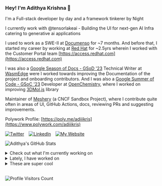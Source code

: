 ### Hey! I'm Adithya Krishna 👋
I'm a Full-stack developer by day and a framework tinkerer by Night

I currently work with @tensorlakeai - Building the UI for next-gen AI Infra catering to generative ai applications
  
I used to work as a SWE-II at [Documenso](https://documenso.com) for ~7 months. And before that, I started my career by working at [Red Hat](https://redhat.com) for ~2.5yrs wherein I worked with the Customer Portal team [https://access.redhat.com](https://access.redhat.com)

I was also a [Google Season of Docs - GSoD '23](https://developers.google.com/season-of-docs) Technical Writer at [WasmEdge](https://github.com/WasmEdge) were I worked towards improving the Documentation of the project and onboarding contributors. And I was also a [Google Summer of Code - GSoC '23](https://summerofcode.withgoogle.com/) Developer at [OpenChemistry](https://openchemistry.org), where I worked on improving [3DMol.js](https://github.com/3dmol/3Dmol.js) library

Maintainer of [Meshery](https://github.com/meshery) (a CNCF Sandbox Project), where I contribute quite often in areas of UI, GitHub Actions, docs, reviewing PRs and suggesting improvements.

Polywork Profile: [https://poly.me/adiiikris](https://www.polywork.com/adiiikris)

[![Twitter](https://img.shields.io/badge/-@adii_kris-%231DA1F2?style=for-the-badge&logo=twitter&logoColor=ffffff)](https:/twitter.adikris.in) &ensp;
[![LinkedIn](https://img.shields.io/badge/-Adithya%20Krishna-%230A67C3?style=for-the-badge&logo=linkedin&logoColor=ffffff)](https://linkedin.adikris.in/) &ensp;
[![My Website](https://img.shields.io/badge/-My%20Website-%230A67C3?style=for-the-badge)](https://adikris.in/)



![Adithya's GitHub Stats](https://github-readme-stats.vercel.app/api?username=adithyaakrishna&show_icons=true&hide_border=true&title_color=fff&icon_color=79ff97&text_color=9f9f9f&bg_color=151515)


<details>
  <summary>Check out what I'm currently working on</summary>
  
  - [hexclanlabs/mitda](https://github.com/hexclanlabs/mitda) -  (1 week ago)
  - [adithyaakrishna/pi-chat](https://github.com/adithyaakrishna/pi-chat) - Clone of PiChat Using Sarvam and OpenAI API (1 week ago)
  - [BasedHardware/omi](https://github.com/BasedHardware/omi) - AI wearables. Put it on, speak, transcribe, automatically (2 weeks ago)
  - [tensorlakeai/tensorlake](https://github.com/tensorlakeai/tensorlake) - Tensorlake SDK (1 month ago)
  - [nyayanidhi/nyayanidhi-rag-ui](https://github.com/nyayanidhi/nyayanidhi-rag-ui) -  (1 month ago)
</details>

<details>
  <summary>Lately, I have worked on</summary>
  
</details>

<details>
  <summary>These are super cool</summary>
  
  - [agno-agi/agno](https://github.com/agno-agi/agno) - Full-stack framework for building Multi-Agent Systems with memory, knowledge and reasoning. (1 day ago)
  - [CambioML/any-parser](https://github.com/CambioML/any-parser) - Accurate, private and configurable document retrieval LLM (1 day ago)
  - [mastra-ai/mastra](https://github.com/mastra-ai/mastra) - The TypeScript AI agent framework. ⚡ Assistants, RAG, observability. Supports any LLM: GPT-4, Claude, Gemini, Llama. (1 day ago)
  - [getlago/lago](https://github.com/getlago/lago) - Open Source Metering and Usage Based Billing API ⭐️ Consumption tracking, Subscription management, Pricing iterations, Payment orchestration &amp; Revenue analytics (1 day ago)
  - [KhoomeiK/sanskrit-ocr](https://github.com/KhoomeiK/sanskrit-ocr) -  (1 day ago)
</details>

<br> 

![Profile Visitors Count](https://profile-counter.glitch.me/adithyaakrishna/count.svg)
